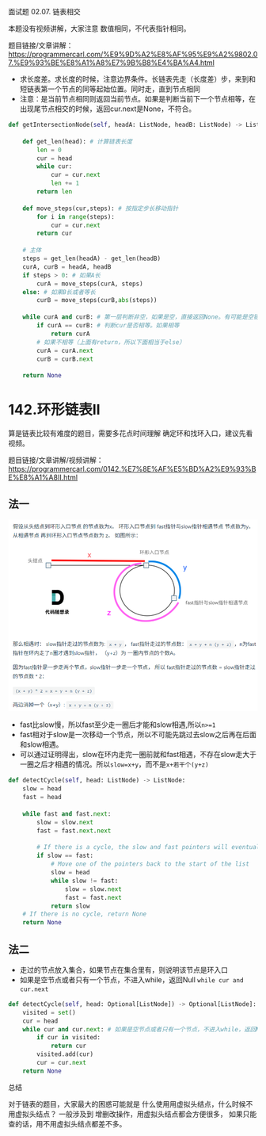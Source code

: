  面试题 02.07. 链表相交  

本题没有视频讲解，大家注意 数值相同，不代表指针相同。

题目链接/文章讲解：https://programmercarl.com/%E9%9D%A2%E8%AF%95%E9%A2%9802.07.%E9%93%BE%E8%A1%A8%E7%9B%B8%E4%BA%A4.html

* 求长度差。求长度的时候，注意边界条件。长链表先走（长度差）步，来到和短链表第一个节点的同等起始位置。同时走，直到节点相同
* 注意：是当前节点相同则返回当前节点。如果是判断当前下一个节点相等，在出现尾节点相交的时候，返回cur.next是None，不符合。

```Python
def getIntersectionNode(self, headA: ListNode, headB: ListNode) -> ListNode:

    def get_len(head): # 计算链表长度
        len = 0
        cur = head
        while cur:
            cur = cur.next
            len += 1
        return len

    def move_steps(cur,steps): # 按指定步长移动指针
        for i in range(steps):
            cur = cur.next
        return cur
    
    # 主体
    steps = get_len(headA) - get_len(headB)
    curA, curB = headA, headB
    if steps > 0: # 如果A长
        curA = move_steps(curA, steps)
    else: # 如果B长或者等长
        curB = move_steps(curB,abs(steps)) 

    while curA and curB: # 第一层判断非空，如果是空，直接返回None。有可能是空链表，所以不能用curA.next == curA.next
        if curA == curB: # 判断cur是否相等。如果相等
            return curA
        # 如果不相等（上面有return，所以下面相当于else）
        curA = curA.next
        curB = curB.next
    
    return None
```
# 142.环形链表II  

算是链表比较有难度的题目，需要多花点时间理解 确定环和找环入口，建议先看视频。

题目链接/文章讲解/视频讲解：https://programmercarl.com/0142.%E7%8E%AF%E5%BD%A2%E9%93%BE%E8%A1%A8II.html

## 法一
![alt text](image-1.png)
* fast比slow慢，所以fast至少走一圈后才能和slow相遇,所以```n>=1```
* fast相对于slow是一次移动一个节点，所以不可能先跳过去slow之后再在后面和slow相遇。
* 可以通过证明得出，slow在环内走完一圈前就和fast相遇，不存在slow走大于一圈之后才相遇的情况。所以```slow=x+y```，而不是```x+若干个(y+z)```
```Python
def detectCycle(self, head: ListNode) -> ListNode:
    slow = head
    fast = head
    
    while fast and fast.next:
        slow = slow.next
        fast = fast.next.next
        
        # If there is a cycle, the slow and fast pointers will eventually meet
        if slow == fast:
            # Move one of the pointers back to the start of the list
            slow = head
            while slow != fast:
                slow = slow.next
                fast = fast.next
            return slow
    # If there is no cycle, return None
    return None
```
## 法二
* 走过的节点放入集合，如果节点在集合里有，则说明该节点是环入口
* 如果是空节点或者只有一个节点，不进入while，返回Null  ```while cur and cur.next```
```Python
def detectCycle(self, head: Optional[ListNode]) -> Optional[ListNode]:
    visited = set()
    cur = head
    while cur and cur.next: # 如果是空节点或者只有一个节点，不进入while，返回Null
        if cur in visited:
            return cur
        visited.add(cur)
        cur = cur.next
    return None
```

总结 

对于链表的题目，大家最大的困惑可能就是 什么使用用虚拟头结点，什么时候不用虚拟头结点？ 
一般涉及到 增删改操作，用虚拟头结点都会方便很多， 如果只能查的话，用不用虚拟头结点都差不多。 


